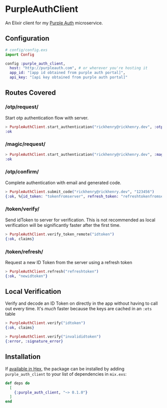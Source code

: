 # PurpleAuthClient

An Elixir client for my [Purple Auth](https://purpleauth.com) microservice.


## Configuration

```elixir
# config/config.exs
import Config

config :purple_auth_client,
  host: "http://purpleauth.com", # or wherever you're hosting it
  app_id: "[app id obtained from purple auth portal]",
  api_key: "[api key obtained from purple auth portal]"
```

## Routes Covered

### /otp/request/

Start otp authentication flow with server.

```elixir
> PurpleAuthClient.start_authentication("rickhenry@rickhenry.dev", :otp)
:ok
```

### /magic/request/

```elixir
> PurpleAuthClient.start_authentication("rickhenry@rickhenry.dev", :magic)
:ok
```

### /otp/confirm/

Complete authentication with email and generated code.

```elixir
> PurpleAuthClient.submit_code("rickhenry@rickhenry.dev", "123456")
{:ok, %{id_token: "tokenfromserver", refresh_token: "refreshtokenfromserver"}}

```

### /token/verify/

Send idToken to server for verification. This is not recommended as local verification will be significantly faster after the first time. 

```elixir
> PurpleAuthClient.verify_token_remote("idtoken")
{:ok, claims}
```

### /token/refresh/

Request a new ID Token from the server using a refresh token

```elixir
> PurpleAuthClient.refresh("refreshtoken")
{:ok, "newidtoken"}
```


## Local Verification

Verify and decode an ID Token on directly in the app without having to
call out every time. It's *much* faster because the keys are cached in an `:ets` table

```elixir
> PurpleAuthClient.verify("idtoken")
{:ok, claims}

> PurpleAuthClient.verify("invalididtoken")
{:error, :signature_error}
```



## Installation

If [available in Hex](https://hex.pm/docs/publish), the package can be installed
by adding `purple_auth_client` to your list of dependencies in `mix.exs`:

```elixir
def deps do
  [
    {:purple_auth_client, "~> 0.1.0"}
  ]
end
```

